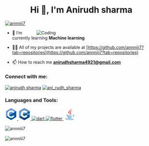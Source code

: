 <h1 align="center">Hi 👋, I'm Anirudh sharma</h1>


<p align="left"> <a href="https://github.com/ryo-ma/github-profile-trophy"><img src="https://github-profile-trophy.vercel.app/?username=annniii7" alt="annniii7" /></a> </p>
<img align="right" alt="Coding" width="400" src=https://img.freepik.com/free-vector/hacker-operating-laptop-cartoon-icon-illustration-technology-icon-concept-isolated-flat-cartoon-style_138676-2387.jpg?w=360>

- 🌱 I’m currently learning **Machine learning**

- 👨‍💻 All of my projects are available at [https://github.com/annniii7?tab=repositories](https://github.com/annniii7?tab=repositories)

- 📫 How to reach me **anirudhsharma4921@gmail.com**

<h3 align="left">Connect with me:</h3>
<p align="left">
<a href="https://linkedin.com/in/anirudh sharma" target="blank"><img align="center" src="https://raw.githubusercontent.com/rahuldkjain/github-profile-readme-generator/master/src/images/icons/Social/linked-in-alt.svg" alt="anirudh sharma" height="30" width="40" /></a>
<a href="https://instagram.com/ani_rudh_sharma" target="blank"><img align="center" src="https://raw.githubusercontent.com/rahuldkjain/github-profile-readme-generator/master/src/images/icons/Social/instagram.svg" alt="ani_rudh_sharma" height="30" width="40" /></a>
</p>

<h3 align="left">Languages and Tools:</h3>
<p align="left"> <a href="https://www.cprogramming.com/" target="_blank" rel="noreferrer"> <img src="https://raw.githubusercontent.com/devicons/devicon/master/icons/c/c-original.svg" alt="c" width="40" height="40"/> </a> <a href="https://www.w3schools.com/cpp/" target="_blank" rel="noreferrer"> <img src="https://raw.githubusercontent.com/devicons/devicon/master/icons/cplusplus/cplusplus-original.svg" alt="cplusplus" width="40" height="40"/> </a> <a href="https://dart.dev" target="_blank" rel="noreferrer"> <img src="https://www.vectorlogo.zone/logos/dartlang/dartlang-icon.svg" alt="dart" width="40" height="40"/> </a> <a href="https://flutter.dev" target="_blank" rel="noreferrer"> <img src="https://www.vectorlogo.zone/logos/flutterio/flutterio-icon.svg" alt="flutter" width="40" height="40"/> </a> <a href="https://www.java.com" target="_blank" rel="noreferrer"> <img src="https://raw.githubusercontent.com/devicons/devicon/master/icons/java/java-original.svg" alt="java" width="40" height="40"/> </a> </p>

<p><img align="center" src="https://github-readme-stats.vercel.app/api/top-langs?username=annniii7&show_icons=true&locale=en&layout=compact" alt="annniii7" /></p>

<p><img align="center" src="https://github-readme-streak-stats.herokuapp.com/?user=annniii7&" alt="annniii7" /></p>
